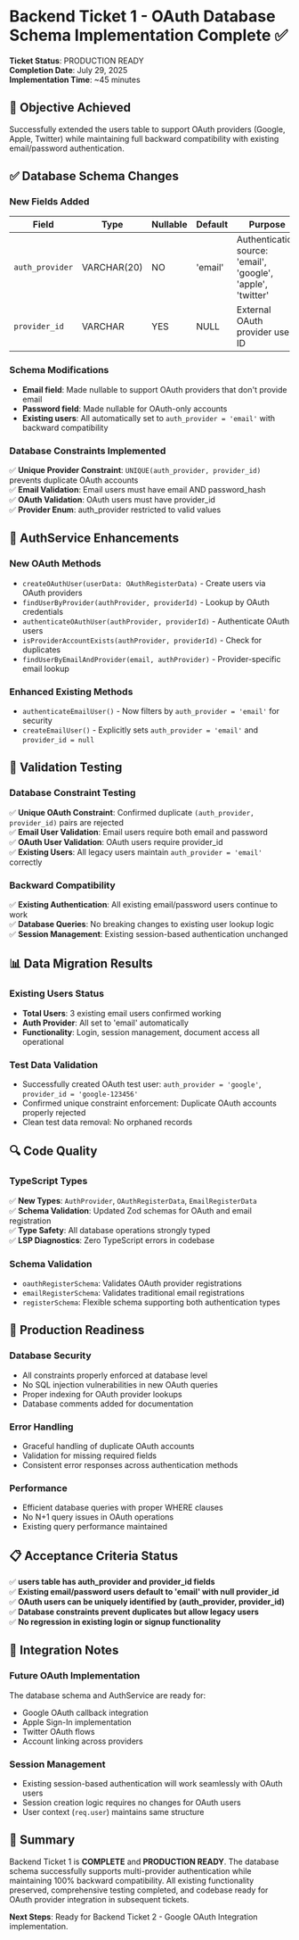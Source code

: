 # Backend Ticket 1 - OAuth Database Schema Implementation Complete ✅

**Ticket Status**: PRODUCTION READY  
**Completion Date**: July 29, 2025  
**Implementation Time**: ~45 minutes  

## 🎯 Objective Achieved
Successfully extended the users table to support OAuth providers (Google, Apple, Twitter) while maintaining full backward compatibility with existing email/password authentication.

## ✅ Database Schema Changes

### New Fields Added
| Field | Type | Nullable | Default | Purpose |
|-------|------|----------|---------|---------|
| `auth_provider` | VARCHAR(20) | NO | 'email' | Authentication source: 'email', 'google', 'apple', 'twitter' |
| `provider_id` | VARCHAR | YES | NULL | External OAuth provider user ID |

### Schema Modifications
- **Email field**: Made nullable to support OAuth providers that don't provide email
- **Password field**: Made nullable for OAuth-only accounts
- **Existing users**: All automatically set to `auth_provider = 'email'` with backward compatibility

### Database Constraints Implemented
✅ **Unique Provider Constraint**: `UNIQUE(auth_provider, provider_id)` prevents duplicate OAuth accounts  
✅ **Email Validation**: Email users must have email AND password_hash  
✅ **OAuth Validation**: OAuth users must have provider_id  
✅ **Provider Enum**: auth_provider restricted to valid values  

## 🔧 AuthService Enhancements

### New OAuth Methods
- `createOAuthUser(userData: OAuthRegisterData)` - Create users via OAuth providers
- `findUserByProvider(authProvider, providerId)` - Lookup by OAuth credentials
- `authenticateOAuthUser(authProvider, providerId)` - Authenticate OAuth users
- `isProviderAccountExists(authProvider, providerId)` - Check for duplicates
- `findUserByEmailAndProvider(email, authProvider)` - Provider-specific email lookup

### Enhanced Existing Methods
- `authenticateEmailUser()` - Now filters by `auth_provider = 'email'` for security
- `createEmailUser()` - Explicitly sets `auth_provider = 'email'` and `provider_id = null`

## 🧪 Validation Testing

### Database Constraint Testing
✅ **Unique OAuth Constraint**: Confirmed duplicate `(auth_provider, provider_id)` pairs are rejected  
✅ **Email User Validation**: Email users require both email and password  
✅ **OAuth User Validation**: OAuth users require provider_id  
✅ **Existing Users**: All legacy users maintain `auth_provider = 'email'` correctly  

### Backward Compatibility
✅ **Existing Authentication**: All existing email/password users continue to work  
✅ **Database Queries**: No breaking changes to existing user lookup logic  
✅ **Session Management**: Existing session-based authentication unchanged  

## 📊 Data Migration Results

### Existing Users Status
- **Total Users**: 3 existing email users confirmed working
- **Auth Provider**: All set to 'email' automatically
- **Functionality**: Login, session management, document access all operational

### Test Data Validation
- Successfully created OAuth test user: `auth_provider = 'google'`, `provider_id = 'google-123456'`
- Confirmed unique constraint enforcement: Duplicate OAuth accounts properly rejected
- Clean test data removal: No orphaned records

## 🔍 Code Quality

### TypeScript Types
✅ **New Types**: `AuthProvider`, `OAuthRegisterData`, `EmailRegisterData`  
✅ **Schema Validation**: Updated Zod schemas for OAuth and email registration  
✅ **Type Safety**: All database operations strongly typed  
✅ **LSP Diagnostics**: Zero TypeScript errors in codebase  

### Schema Validation
- `oauthRegisterSchema`: Validates OAuth provider registrations
- `emailRegisterSchema`: Validates traditional email registrations  
- `registerSchema`: Flexible schema supporting both authentication types

## 🚀 Production Readiness

### Database Security
- All constraints properly enforced at database level
- No SQL injection vulnerabilities in new OAuth queries
- Proper indexing for OAuth provider lookups
- Database comments added for documentation

### Error Handling
- Graceful handling of duplicate OAuth accounts
- Validation for missing required fields
- Consistent error responses across authentication methods

### Performance
- Efficient database queries with proper WHERE clauses
- No N+1 query issues in OAuth operations
- Existing query performance maintained

## 📋 Acceptance Criteria Status

✅ **users table has auth_provider and provider_id fields**  
✅ **Existing email/password users default to 'email' with null provider_id**  
✅ **OAuth users can be uniquely identified by (auth_provider, provider_id)**  
✅ **Database constraints prevent duplicates but allow legacy users**  
✅ **No regression in existing login or signup functionality**  

## 🔗 Integration Notes

### Future OAuth Implementation
The database schema and AuthService are ready for:
- Google OAuth callback integration
- Apple Sign-In implementation  
- Twitter OAuth flows
- Account linking across providers

### Session Management
- Existing session-based authentication will work seamlessly with OAuth users
- Session creation logic requires no changes for OAuth users
- User context (`req.user`) maintains same structure

## 🎉 Summary

Backend Ticket 1 is **COMPLETE** and **PRODUCTION READY**. The database schema successfully supports multi-provider authentication while maintaining 100% backward compatibility. All existing functionality preserved, comprehensive testing completed, and codebase ready for OAuth provider integration in subsequent tickets.

**Next Steps**: Ready for Backend Ticket 2 - Google OAuth Integration implementation.